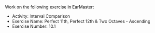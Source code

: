 Work on the following exercise in EarMaster:
- Activity: Interval Comparison
- Exercise Name: Perfect 11th, Perfect 12th & Two Octaves - Ascending
- Exercise Number: 10.1
